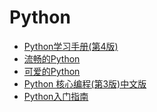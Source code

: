 # Python

* <a href="https://sn9.us/file/632278-377975290">Python学习手册(第4版)</a>
* <a href="https://sn9.us/file/632278-383858112">流畅的Python</a>
* <a href="https://sn9.us/file/632278-382719603">可爱的Python</a>
* <a href="https://sn9.us/file/632278-382719270">Python 核心编程(第3版)中文版</a>
* <a href="https://sn9.us/file/632278-382718757">Python入门指南</a>